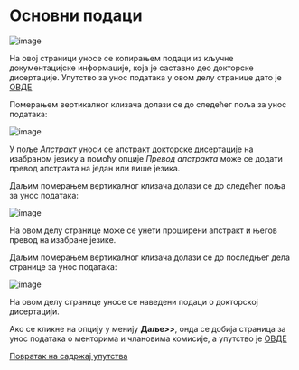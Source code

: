 # Основни подаци 
 
 ![image](https://user-images.githubusercontent.com/29538544/178711119-79849ded-930a-47f4-945e-d3490a81a9ef.png)

На овој страници уносе се копирањем подаци из кључне документацијске информације, која је саставно део докторске дисертације. Упутство за унос података у овом делу странице дато је [ОВДЕ](kljucnaDokumentacija/osnovniPodaciPrviDeo.md) 

Померањем вертикалног клизача долази се до следећег поља за унос података:  
 
 ![image](https://user-images.githubusercontent.com/29538544/178711431-ef2352f3-3cba-4f76-af38-ce712abfabbb.png)

У поље *Апстракт* уноси се апстракт докторске дисертације на изабраном језику а помоћу опције *Превод апстракта* може се додати превод апстракта на један или више језика.  

Даљим померањем вертикалног клизача долази се до следећег поља за унос података:  
 
 ![image](https://user-images.githubusercontent.com/29538544/178711684-924356cc-46dd-44be-98b0-f1e0254d6fef.png)

На овом делу странице може се унети проширени апстракт и његов превод на изабране језике. 

Даљим померањем вертикалног клизача долази се до последњег дела странице за унос података: 

![image](https://user-images.githubusercontent.com/29538544/178711814-df8fa75b-64d1-40f9-bed9-173ca0ce1d58.png)
 
На овом делу странице уносе се наведени подаци о докторској дисертацији. 

Ако се кликне на опцију у менију **Даље>>**, онда се добија страница за унос података о менторима и члановима комисије, а упутство је [ОВДЕ](mentoriKomisija.md) 

[Повратак на садржај упутства](../uputstvoDigitalnaDisertacija.md#садржај)
